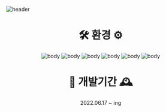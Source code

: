 ![header](https://capsule-render.vercel.app/api?type=slice&color=1D1C1A&height=300&text=NULL&fontColor=FAF8F6&fontAlign=70&rotate=20&fontAlignY=-20&desc=with%20undefined&descAlign=70&descAlignY=-6&fontSize=101&descSize=20)

<div align="center">

# 🛠 환경 ⚙️

![body](https://img.shields.io/badge/HTML5-E34F26?style=flat-square&logo=HTML5&logoColor=white) ![body](https://img.shields.io/badge/CSS3-1572B6?style=flat-square&logo=CSS3&logoColor=white) ![body](https://img.shields.io/badge/TypeScript-3178C6?style=flat-square&logo=TypeScript&logoColor=white) ![body](https://img.shields.io/badge/React-61dafb?style=flat-square&logo=React&logoColor=white)
![body](https://img.shields.io/badge/Python-3766AB?style=flat-square&logo=Python&logoColor=white) ![body](https://img.shields.io/badge/MongoDB-47A248?style=flat-square&logo=MongoDB&logoColor=white)

# 📅 개발기간 🕰

2022.06.17 ~ ing

</div>

